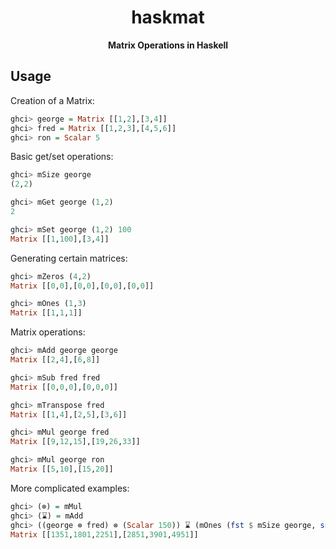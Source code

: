 <div align="center">

  # haskmat

  **Matrix Operations in Haskell**
</div>

## Usage

Creation of a Matrix:

```hs
ghci> george = Matrix [[1,2],[3,4]]
ghci> fred = Matrix [[1,2,3],[4,5,6]]
ghci> ron = Scalar 5
```

Basic get/set operations:

```hs
ghci> mSize george
(2,2)

ghci> mGet george (1,2)
2

ghci> mSet george (1,2) 100
Matrix [[1,100],[3,4]]
```

Generating certain matrices:

```hs
ghci> mZeros (4,2)
Matrix [[0,0],[0,0],[0,0],[0,0]]

ghci> mOnes (1,3)
Matrix [[1,1,1]]
```

Matrix operations:

```hs
ghci> mAdd george george
Matrix [[2,4],[6,8]]

ghci> mSub fred fred
Matrix [[0,0,0],[0,0,0]]

ghci> mTranspose fred
Matrix [[1,4],[2,5],[3,6]]

ghci> mMul george fred
Matrix [[9,12,15],[19,26,33]]

ghci> mMul george ron
Matrix [[5,10],[15,20]]
```

More complicated examples:

```hs
ghci> (⊗) = mMul
ghci> (⌛) = mAdd
ghci> ((george ⊗ fred) ⊗ (Scalar 150)) ⌛ (mOnes (fst $ mSize george, snd $ mSize fred))
Matrix [[1351,1801,2251],[2851,3901,4951]]
```
